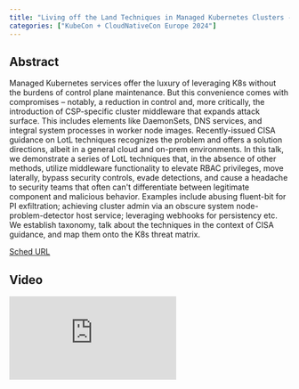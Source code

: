 ```yaml
---
title: "Living off the Land Techniques in Managed Kubernetes Clusters - Ronen Shustin & Shay Berkovich, Wiz"
categories: ["KubeCon + CloudNativeCon Europe 2024"]
---
```


## Abstract

Managed Kubernetes services offer the luxury of leveraging K8s without the burdens of control plane maintenance. But this convenience comes with compromises – notably, a reduction in control and, more critically, the introduction of CSP-specific cluster middleware that expands attack surface. This includes elements like DaemonSets, DNS services, and integral system processes in worker node images. Recently-issued CISA guidance on LotL techniques recognizes the problem and offers a solution directions, albeit in a general cloud and on-prem environments. In this talk, we demonstrate a series of LotL techniques that, in the absence of other methods, utilize middleware functionality to elevate RBAC privileges, move laterally, bypass security controls, evade detections, and cause a headache to security teams that often can't differentiate between legitimate component and malicious behavior. Examples include abusing fluent-bit for PI exfiltration; achieving cluster admin via an obscure system node-problem-detector host service; leveraging webhooks for persistency etc. We establish taxonomy, talk about the techniques in the context of CISA guidance, and map them onto the K8s threat matrix.

[Sched URL](https://kccnceu2024.sched.com/event/eb153ab17151b29bfa74177e8e2c7cd1)

## Video

<iframe src="https://www.youtube.com/embed/aAxl90o910g" frameborder="0" allow="accelerometer; autoplay; encrypted-media; gyroscope; picture-in-picture" allowfullscreen></iframe>
